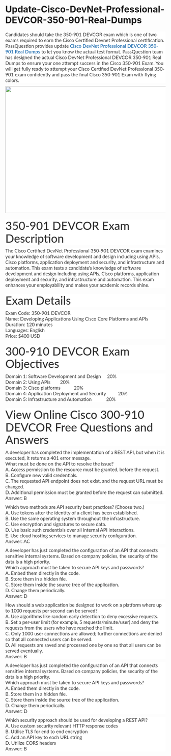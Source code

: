 # Update-Cisco-DevNet-Professional-DEVCOR-350-901-Real-Dumps
<p>
	<p style="box-sizing:border-box;margin-top:0px;margin-bottom:10px;color:#333333;font-family:Lato;font-size:15px;white-space:normal;background-color:#FFFFFF;">
		Candidates should take the 350-901 DEVCOR exam which is one of two exams required to earn the Cisco Certified Devnet Professional certification. PassQuestion provides update&nbsp;<span style="box-sizing:border-box;font-weight:700;"><a href="https://www.passquestion.com/350-901.html" style="box-sizing:border-box;background-color:transparent;color:#337AB7;text-decoration-line:none;">Cisco DevNet Professional DEVCOR 350-901 Real Dumps</a></span>&nbsp;to let you know the actual test format. PassQuestion team has designed the actual Cisco DevNet Professional DEVCOR 350-901 Real Dumps to ensure your one attempt success in the Cisco 350-901 Exam. You will get fully ready to attempt your Cisco Certified DevNet Professional 350-901 exam confidently and pass the final Cisco 350-901 Exam with flying colors.&nbsp;
	</p>
	<p style="box-sizing:border-box;margin-top:0px;margin-bottom:10px;color:#333333;font-family:Lato;font-size:15px;white-space:normal;background-color:#FFFFFF;">
		<img alt="" src="https://www.passquestion.com/uploads/pqcom/images/20220727/0a0cc55ee8142290f87e5a44b2cc68d3.png" style="box-sizing:border-box;vertical-align:middle;max-width:100%;height:399px;width:600px;" />
	</p>
	<h1 style="box-sizing:border-box;margin:20px 0px 10px;font-size:36px;font-family:Lato;font-weight:500;line-height:1.1;color:#333333;white-space:normal;background-color:#FFFFFF;">
		350-901 DEVCOR Exam Description
	</h1>
	<p style="box-sizing:border-box;margin-top:0px;margin-bottom:10px;color:#333333;font-family:Lato;font-size:15px;white-space:normal;background-color:#FFFFFF;">
		The Cisco Certified DevNet Professional 350-901 DEVCOR exam examines your knowledge of software development and design including using APIs, Cisco platforms, application deployment and security, and infrastructure and automation. This exam tests a candidate's knowledge of software development and design including using APIs, Cisco platforms, application deployment and security, and infrastructure and automation. This exam enhances your employability and makes your academic records shine.
	</p>
	<h1 style="box-sizing:border-box;margin:20px 0px 10px;font-size:36px;font-family:Lato;font-weight:500;line-height:1.1;color:#333333;white-space:normal;background-color:#FFFFFF;">
		Exam Details
	</h1>
	<p style="box-sizing:border-box;margin-top:0px;margin-bottom:10px;color:#333333;font-family:Lato;font-size:15px;white-space:normal;background-color:#FFFFFF;">
		Exam Code: 350-901 DEVCOR<br style="box-sizing:border-box;" />
Name: Developing Applications Using Cisco Core Platforms and APIs<br style="box-sizing:border-box;" />
Duration: 120 minutes<br style="box-sizing:border-box;" />
Languages: English<br style="box-sizing:border-box;" />
Price: $400 USD
	</p>
	<h1 style="box-sizing:border-box;margin:20px 0px 10px;font-size:36px;font-family:Lato;font-weight:500;line-height:1.1;color:#333333;white-space:normal;background-color:#FFFFFF;">
		300-910 DEVCOR Exam Objectives
	</h1>
	<p style="box-sizing:border-box;margin-top:0px;margin-bottom:10px;color:#333333;font-family:Lato;font-size:15px;white-space:normal;background-color:#FFFFFF;">
		Domain 1: Software Development and Design &nbsp; &nbsp; 20%<br style="box-sizing:border-box;" />
Domain 2: Using APIs &nbsp; &nbsp; &nbsp; &nbsp;20%<br style="box-sizing:border-box;" />
Domain 3: Cisco platforms &nbsp; &nbsp; &nbsp; &nbsp; &nbsp; 20%<br style="box-sizing:border-box;" />
Domain 4: Application Deployment and Security &nbsp; &nbsp; &nbsp; &nbsp; &nbsp;20%<br style="box-sizing:border-box;" />
Domain 5: Infrastructure and Automation &nbsp; &nbsp; &nbsp; &nbsp; &nbsp; &nbsp;20%
	</p>
	<h1 style="box-sizing:border-box;margin:20px 0px 10px;font-size:36px;font-family:Lato;font-weight:500;line-height:1.1;color:#333333;white-space:normal;background-color:#FFFFFF;">
		View Online Cisco 300-910 DEVCOR Free Questions and Answers
	</h1>
	<p style="box-sizing:border-box;margin-top:0px;margin-bottom:10px;color:#333333;font-family:Lato;font-size:15px;white-space:normal;background-color:#FFFFFF;">
		A developer has completed the implementation of a REST API, but when it is executed, it returns a 401 error message.<br style="box-sizing:border-box;" />
What must be done on the API to resolve the issue?<br style="box-sizing:border-box;" />
A. Access permission to the resource must be granted, before the request.<br style="box-sizing:border-box;" />
B. Configure new valid credentials.<br style="box-sizing:border-box;" />
C. The requested API endpoint does not exist, and the request URL must be changed.<br style="box-sizing:border-box;" />
D. Additional permission must be granted before the request can submitted.<br style="box-sizing:border-box;" />
Answer: B
	</p>
	<p style="box-sizing:border-box;margin-top:0px;margin-bottom:10px;color:#333333;font-family:Lato;font-size:15px;white-space:normal;background-color:#FFFFFF;">
		Which two methods are API security best practices? (Choose two.)<br style="box-sizing:border-box;" />
A. Use tokens after the identity of a client has been established.<br style="box-sizing:border-box;" />
B. Use the same operating system throughout the infrastructure.<br style="box-sizing:border-box;" />
C. Use encryption and signatures to secure data.<br style="box-sizing:border-box;" />
D. Use basic auth credentials over all internal API interactions.<br style="box-sizing:border-box;" />
E. Use cloud hosting services to manage security configuration.<br style="box-sizing:border-box;" />
Answer: AC
	</p>
	<p style="box-sizing:border-box;margin-top:0px;margin-bottom:10px;color:#333333;font-family:Lato;font-size:15px;white-space:normal;background-color:#FFFFFF;">
		A developer has just completed the configuration of an API that connects sensitive internal systems. Based on company policies, the security of the data is a high priority.<br style="box-sizing:border-box;" />
Which approach must be taken to secure API keys and passwords?<br style="box-sizing:border-box;" />
A. Embed them directly in the code.<br style="box-sizing:border-box;" />
B. Store them in a hidden file.<br style="box-sizing:border-box;" />
C. Store them inside the source tree of the application.<br style="box-sizing:border-box;" />
D. Change them periodically.<br style="box-sizing:border-box;" />
Answer: D
	</p>
	<p style="box-sizing:border-box;margin-top:0px;margin-bottom:10px;color:#333333;font-family:Lato;font-size:15px;white-space:normal;background-color:#FFFFFF;">
		How should a web application be designed to work on a platform where up to 1000 requests per second can be served?<br style="box-sizing:border-box;" />
A. Use algorithms like random early detection to deny excessive requests.<br style="box-sizing:border-box;" />
B. Set a per-user limit (for example, 5 requests/minute/user) and deny the requests from the users who have reached the limit.<br style="box-sizing:border-box;" />
C. Only 1000 user connections are allowed; further connections are denied so that all connected users can be served.<br style="box-sizing:border-box;" />
D. All requests are saved and processed one by one so that all users can be served eventually.<br style="box-sizing:border-box;" />
Answer: B
	</p>
	<p style="box-sizing:border-box;margin-top:0px;margin-bottom:10px;color:#333333;font-family:Lato;font-size:15px;white-space:normal;background-color:#FFFFFF;">
		A developer has just completed the configuration of an API that connects sensitive internal systems. Based on company policies, the security of the data is a high priority.<br style="box-sizing:border-box;" />
Which approach must be taken to secure API keys and passwords?<br style="box-sizing:border-box;" />
A. Embed them directly in the code.<br style="box-sizing:border-box;" />
B. Store them in a hidden file.<br style="box-sizing:border-box;" />
C. Store them inside the source tree of the application.<br style="box-sizing:border-box;" />
D. Change them periodically.<br style="box-sizing:border-box;" />
Answer: D
	</p>
	<p style="box-sizing:border-box;margin-top:0px;margin-bottom:10px;color:#333333;font-family:Lato;font-size:15px;white-space:normal;background-color:#FFFFFF;">
		Which security approach should be used for developing a REST API?<br style="box-sizing:border-box;" />
A. Use custom security relevant HTTP response codes<br style="box-sizing:border-box;" />
B. Utilise TLS for end to end encryption<br style="box-sizing:border-box;" />
C. Add an API key to each URL string<br style="box-sizing:border-box;" />
D. Utilize CORS headers<br style="box-sizing:border-box;" />
Answer: B
	</p>
</p>
<p>
	<a href="https://www.passcert.com/IBM.html" target="_blank"><strong></strong></a>
</p>
